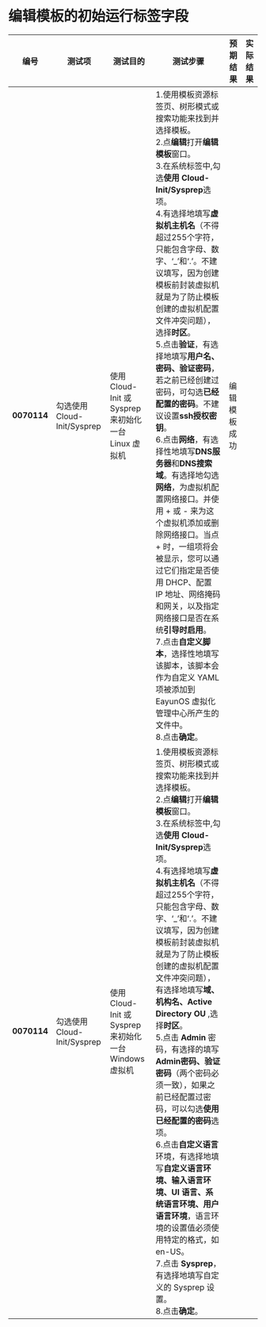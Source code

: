 # 编辑模板的初始运行标签字段
| 编号 | 测试项 | 测试目的 | 测试步骤 | 预期结果 | 实际结果 |
|--------- | ---------- | ------------ | ------------ | ------------ | ------------ |
|**0070114**|勾选使用 Cloud-Init/Sysprep|使用 Cloud-Init 或 Sysprep 来初始化一台 Linux 虚拟机|1.使用模板资源标签页、树形模式或搜索功能来找到并选择模板。<br/>2.点**编辑**打开**编辑模板**窗口。<br/>3.在系统标签中,勾选**使用 Cloud-Init/Sysprep**选项。<br/>4.有选择地填写**虚拟机主机名**（不得超过255个字符，只能包含字母、数字、‘_’和‘.’。不建议填写，因为创建模板前封装虚拟机就是为了防止模板创建的虚拟机配置文件冲突问题），选择**时区**。<br/>5.点击**验证**，有选择地填写**用户名、密码、验证密码**，若之前已经创建过密码，可勾选**已经配置的密码**。不建议设置**ssh授权密钥**。<br/>6.点击**网络**，有选择性地填写**DNS服务器**和**DNS搜索域**。有选择地勾选**网络**，为虚拟机配置网络接口。并使用 + 或 - 来为这个虚拟机添加或删除网络接口。当点 + 时，一组项将会被显示，您可以通过它们指定是否使用 DHCP、配置 IP 地址、网络掩码和网关，以及指定网络接口是否在系统**引导时启用**。<br/>7.点击**自定义脚本**，选择性地填写该脚本，该脚本会作为自定义 YAML 项被添加到 EayunOS 虚拟化管理中心所产生的文件中。<br/>8.点击**确定**。|编辑模板成功||
|**0070114**|勾选使用 Cloud-Init/Sysprep|使用 Cloud-Init 或 Sysprep 来初始化一台 Windows 虚拟机|1.使用模板资源标签页、树形模式或搜索功能来找到并选择模板。<br/>2.点**编辑**打开**编辑模板**窗口。<br/>3.在系统标签中,勾选**使用 Cloud-Init/Sysprep**选项。<br/>4.有选择地填写**虚拟机主机名**（不得超过255个字符，只能包含字母、数字、‘_’和‘.’。不建议填写，因为创建模板前封装虚拟机就是为了防止模板创建的虚拟机配置文件冲突问题），有选择地填写**域、机构名、Active Directory OU** ,选择**时区**。<br/>5.点击 **Admin** 密码，有选择的填写**Admin密码、验证密码**（两个密码必须一致），如果之前已经配置过密码，可以勾选**使用已经配置的密码**选项。<br/>6.点击**自定义语言**环境，有选择地填写**自定义语言环境、输入语言环境、UI 语言、系统语言环境、用户语言环境**，语言环境的设置值必须使用特定的格式，如 en-US。<br/>7.点击 **Sysprep**，有选择地填写自定义的 Sysprep 设置。<br/>8.点击**确定**。

